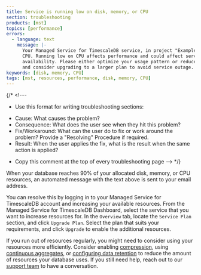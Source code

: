 ```yaml
---
title: Service is running low on disk, memory, or CPU
section: troubleshooting
products: [mst]
topics: [performance]
errors:
  - language: text
    message: |-
      Your Managed Service for TimescaleDB service, in project "ExampleAccount", is running low on
      CPU. Running low on CPU affects performance and could affect service
      availability. Please either optimize your usage pattern or reduce the workload,
      and consider upgrading to a larger plan to avoid service outage.
keywords: [disk, memory, CPU]
tags: [mst, resources, performance, disk, memory, CPU]
---
```


{/* <!---
* Use this format for writing troubleshooting sections:
 - Cause: What causes the problem?
 - Consequence: What does the user see when they hit this problem?
 - Fix/Workaround: What can the user do to fix or work around the problem? Provide a "Resolving" Procedure if required.
 - Result: When the user applies the fix, what is the result when the same action is applied?
* Copy this comment at the top of every troubleshooting page
--> */}

When your database reaches 90% of your allocated disk, memory, or CPU resources,
an automated message with the text above is sent to your email address.

You can resolve this by logging in to your Managed Service for TimescaleDB
account and increasing your available resources. From the Managed Service for
TimescaleDB Dashboard, select the service that you want to increase resources
for. In the `Overview` tab, locate the `Service Plan` section, and click
`Upgrade Plan`. Select the plan that suits your requirements, and click
`Upgrade` to enable the additional resources.

If you run out of resources regularly, you might need to consider using your
resources more efficiently. Consider enabling [compression][howto-compression],
using [continuous aggregates][howto-caggs], or
[configuring data retention][howto-dataretention] to reduce the amount of
resources your database uses. If you still need help, reach out to our [support
team][timescale-support] to have a conversation.

[howto-compression]: /timescaledb/:currentVersion:/how-to-guides/compression
[howto-caggs]: /timescaledb/:currentVersion:/how-to-guides/continuous-aggregates
[howto-dataretention]: /timescaledb/:currentVersion:/how-to-guides/data-retention
[timescale-support]: https://www.timescale.com/support
